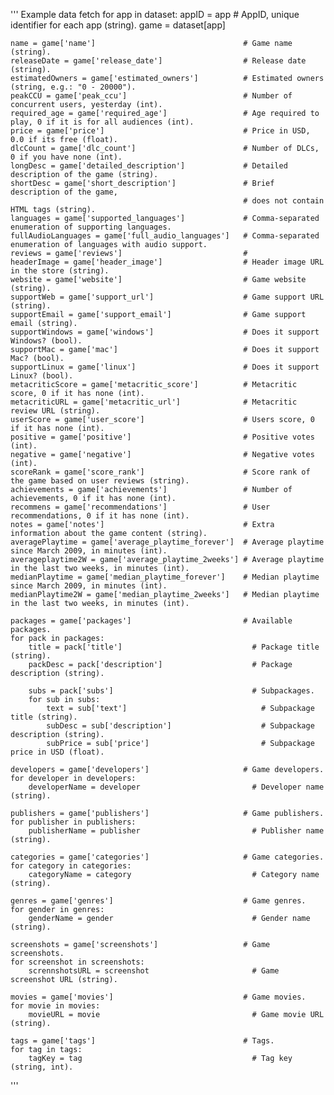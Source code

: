 '''
Example data fetch
for app in dataset:
    appID = app                                         # AppID, unique identifier for each app (string).
    game = dataset[app]             

    name = game['name']                                 # Game name (string).
    releaseDate = game['release_date']                  # Release date (string).
    estimatedOwners = game['estimated_owners']          # Estimated owners (string, e.g.: "0 - 20000").
    peakCCU = game['peak_ccu']                          # Number of concurrent users, yesterday (int).
    required_age = game['required_age']                 # Age required to play, 0 if it is for all audiences (int).
    price = game['price']                               # Price in USD, 0.0 if its free (float).
    dlcCount = game['dlc_count']                        # Number of DLCs, 0 if you have none (int).
    longDesc = game['detailed_description']             # Detailed description of the game (string).
    shortDesc = game['short_description']               # Brief description of the game,
                                                        # does not contain HTML tags (string).
    languages = game['supported_languages']             # Comma-separated enumeration of supporting languages.
    fullAudioLanguages = game['full_audio_languages']   # Comma-separated enumeration of languages with audio support.
    reviews = game['reviews']                           #
    headerImage = game['header_image']                  # Header image URL in the store (string).
    website = game['website']                           # Game website (string).
    supportWeb = game['support_url']                    # Game support URL (string).
    supportEmail = game['support_email']                # Game support email (string).
    supportWindows = game['windows']                    # Does it support Windows? (bool).
    supportMac = game['mac']                            # Does it support Mac? (bool).
    supportLinux = game['linux']                        # Does it support Linux? (bool).
    metacriticScore = game['metacritic_score']          # Metacritic score, 0 if it has none (int).
    metacriticURL = game['metacritic_url']              # Metacritic review URL (string).
    userScore = game['user_score']                      # Users score, 0 if it has none (int).
    positive = game['positive']                         # Positive votes (int).
    negative = game['negative']                         # Negative votes (int).
    scoreRank = game['score_rank']                      # Score rank of the game based on user reviews (string).
    achievements = game['achievements']                 # Number of achievements, 0 if it has none (int).
    recommens = game['recommendations']                 # User recommendations, 0 if it has none (int).
    notes = game['notes']                               # Extra information about the game content (string).
    averagePlaytime = game['average_playtime_forever']  # Average playtime since March 2009, in minutes (int).
    averageplaytime2W = game['average_playtime_2weeks'] # Average playtime in the last two weeks, in minutes (int).
    medianPlaytime = game['median_playtime_forever']    # Median playtime since March 2009, in minutes (int).
    medianPlaytime2W = game['median_playtime_2weeks']   # Median playtime in the last two weeks, in minutes (int).

    packages = game['packages']                         # Available packages.
    for pack in packages:           
        title = pack['title']                             # Package title (string).
        packDesc = pack['description']                    # Package description (string).

        subs = pack['subs']                               # Subpackages.
        for sub in subs:            
            text = sub['text']                              # Subpackage title (string).
            subDesc = sub['description']                    # Subpackage description (string).
            subPrice = sub['price']                         # Subpackage price in USD (float).

    developers = game['developers']                     # Game developers.
    for developer in developers:            
        developerName = developer                         # Developer name (string).

    publishers = game['publishers']                     # Game publishers.
    for publisher in publishers:            
        publisherName = publisher                         # Publisher name (string).

    categories = game['categories']                     # Game categories.
    for category in categories:           
        categoryName = category                           # Category name (string).

    genres = game['genres']                             # Game genres.
    for gender in genres:           
        genderName = gender                               # Gender name (string).

    screenshots = game['screenshots']                   # Game screenshots.
    for screenshot in screenshots:            
        scrennshotsURL = screenshot                       # Game screenshot URL (string).

    movies = game['movies']                             # Game movies.
    for movie in movies:            
        movieURL = movie                                  # Game movie URL (string).

    tags = game['tags']                                 # Tags.
    for tag in tags:           
        tagKey = tag                                      # Tag key (string, int).
'''